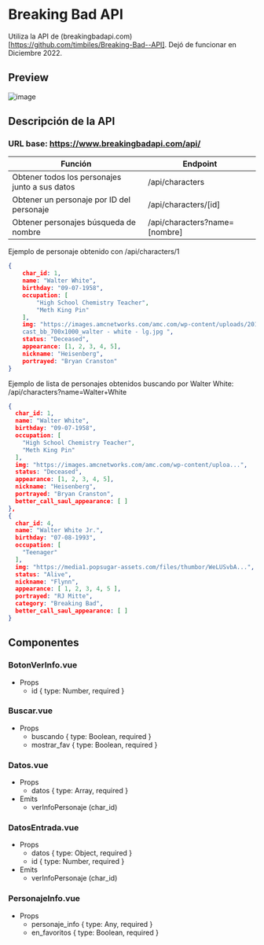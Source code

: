 # Breaking Bad API

Utiliza la API de (breakingbadapi.com)[https://github.com/timbiles/Breaking-Bad--API]. Dejó de funcionar en Diciembre 2022.

## Preview

![image](https://user-images.githubusercontent.com/14199521/215203478-222e5da4-a958-4fb6-9b79-d224f64f050f.png)

## Descripción de la API
### URL base: https://www.breakingbadapi.com/api/


|Función|Endpoint|
|---|---|
Obtener todos los personajes junto a sus datos | /api/characters
Obtener un personaje por ID del personaje | /api/characters/[id]
Obtener personajes búsqueda de nombre | /api/characters?name=[nombre]

Ejemplo de personaje obtenido con /api/characters/1

```json
{
    char_id: 1,
    name: "Walter White",
    birthday: "09-07-1958",
    occupation: [
        "High School Chemistry Teacher",
        "Meth King Pin"
    ],
    img: "https://images.amcnetworks.com/amc.com/wp-content/uploads/2015/04/
    cast_bb_700x1000_walter - white - lg.jpg ",
    status: "Deceased",
    appearance: [1, 2, 3, 4, 5],
    nickname: "Heisenberg",
    portrayed: "Bryan Cranston"
}
```

Ejemplo de lista de personajes obtenidos buscando por Walter White: /api/characters?name=Walter+White

```json
{
  char_id: 1,
  name: "Walter White",
  birthday: "09-07-1958",
  occupation: [
    "High School Chemistry Teacher",
    "Meth King Pin"
  ],
  img: "https://images.amcnetworks.com/amc.com/wp-content/uploa...",
  status: "Deceased",
  appearance: [1, 2, 3, 4, 5],
  nickname: "Heisenberg",
  portrayed: "Bryan Cranston",
  better_call_saul_appearance: [ ]
},
{
  char_id: 4,
  name: "Walter White Jr.",
  birthday: "07-08-1993",
  occupation: [
    "Teenager"
  ],
  img: "https://media1.popsugar-assets.com/files/thumbor/WeLUSvbA...",
  status: "Alive",
  nickname: "Flynn",
  appearance: [ 1, 2, 3, 4, 5 ],
  portrayed: "RJ Mitte",
  category: "Breaking Bad",
  better_call_saul_appearance: [ ]
}
```

## Componentes
### BotonVerInfo.vue
- Props
  - id { type: Number, required }
### Buscar.vue
- Props
  - buscando { type: Boolean, required }
  - mostrar_fav { type: Boolean, required }
### Datos.vue
- Props
  - datos { type: Array, required }
- Emits
  - verInfoPersonaje (char_id)
### DatosEntrada.vue
- Props
  - datos { type: Object, required }
  - id { type: Number, required }
- Emits
  - verInfoPersonaje (char_id)
### PersonajeInfo.vue
- Props
  - personaje_info { type: Any, required }
  - en_favoritos { type: Boolean, required }
